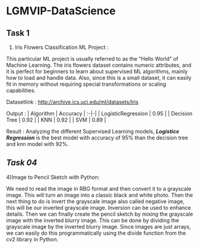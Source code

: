 # LGMVIP-DataScience

## Task 1
1) Iris Flowers Classification ML Project :

This particular ML project is usually referred to as the “Hello World” of Machine Learning. The iris flowers dataset contains numeric attributes, and it is perfect for beginners to learn about supervised ML algorithms, mainly how to load and handle data. Also, since this is a small dataset, it can easily fit in memory without requiring special transformations or scaling capabilities.

Datasetlink : http://archive.ics.uci.edu/ml/datasets/Iris 

Output :
| Algorithm          | Accuracy |
:-|-|
| LogisticRegression |  0.95    | 
| Decision Tree      |  0.92    | 
| KNN                |  0.92    | 
| SVM                |  0.89    | 

Result :
Analyzing the different Supervised Learning models, ***Logistice Regression*** is the best model with accuracy of 95% than the decision tree and knn model with 92%.


## *Task 04*

4)Image to Pencil Sketch with Python:

We need to read the image in RBG format and then convert it to a grayscale image. This will turn an image into a classic black and white photo. Then the next thing to do is invert the grayscale image also called negative image, this will be our inverted grayscale image. Inversion can be used to enhance details. Then we can finally create the pencil sketch by mixing the grayscale image with the inverted blurry image. This can be done by dividing the grayscale image by the inverted blurry image. Since images are just arrays, we can easily do this programmatically using the divide function from the cv2 library in Python.
